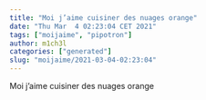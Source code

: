 ```yaml
---
title: "Moi j’aime cuisiner des nuages orange"
date: "Thu Mar  4 02:23:04 CET 2021"
tags: ["moijaime", "pipotron"]
author: m1ch3l
categories: ["generated"]
slug: "moijaime/2021-03-04-02:23:04"
---
```


Moi j’aime cuisiner des nuages orange
